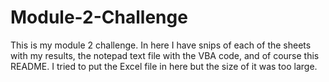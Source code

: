 # Module-2-Challenge
This is my module 2 challenge. In here I have snips of each of the sheets with my results, the notepad text file with the VBA code, and of course this README. I tried to put the Excel file in here but the size of it was too large.
